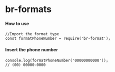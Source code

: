 # br-formats

#### How to use
```
//Import the format type
const formatPhoneNumber = require('br-format');
```

#### Insert the phone number
```
console.log(formatPhoneNumber('00000000000'));
// (00) 00000-0000
```
